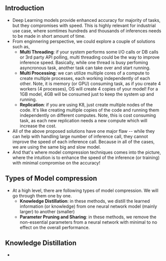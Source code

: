 ## Introduction

- Deep Learning models provide enhanced accuracy for majority of tasks, but they compromises with speed. This is highly relevant for industrial use case, where somtimes hundreds and thousands of inferences needs to be made in short amount of time. 
- From enginnering perspective, we could explore a couple of solutions such as,
  - **Multi Threading**: if your system performs some I/O calls or DB calls or 3rd party API polling, multi threading could be the way to improve inference speed. Basically, while one thread is busy perfoming asyncronous task, another task can take over and start running. 
  - **Multi Processing**: we can utilize multiple cores of a compute to create multiple processes, each working independently of each other. Note, it is memory (or GPU) consuming task, as if you create 4 workers (4 processes), OS will create 4 copies of your model! For a 1GB model, 4GB will be consumed just to keep the system up and running.
  - **Replication**: if you are using K8, just create multiple nodes of the code. It's like creating multiple copies of the code and running them independently on different computes. Note, this is cost consuming task, as each new replication needs a new compute which will increase the cost.
- All of the above proposed solutions have one major flaw -- while they can help with handling large number of inference call, they cannot improve the speed of each inference call. Because in all of the cases, we are using the same big and slow model. 
- And that's where model compression techniques comes into the picture, where the intuition is to enhance the speed of the inference (or training) with minimal compromise on the accuracy!

## Types of Model compression

- At a high level, there are following types of model compression. We will go through them one by one.
  - **Knowledge Distillation**: in these methods, we distill the learned information (or knowledge) from one neural network model (mainly larger) to another (smaller)
  - **Parameter Pruning and Sharing**: in these methods, we remove the non-essential parameters from a neural network with minimal to no effect on the overall performance. 

## Knowledge Distillation

- 